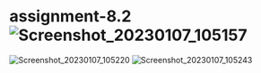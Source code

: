 # assignment-8.2![Screenshot_20230107_105157](https://user-images.githubusercontent.com/113255348/211132594-910bd5b2-b728-40a8-84a2-4020dfa27834.png)
![Screenshot_20230107_105220](https://user-images.githubusercontent.com/113255348/211132601-e8ee03df-9ebf-4e11-97f0-4ebab005ebe0.png)
![Screenshot_20230107_105243](https://user-images.githubusercontent.com/113255348/211132603-f682a66b-2d93-44e0-a0eb-8a48518cf798.png)

